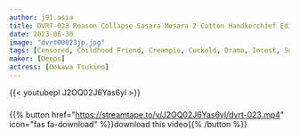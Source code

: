 ```yaml
---
author: j91.asia
title: DVRT-023 Reason Collapse Sasara Mosara 2 Cotton Handkerchief Edition Daughter Of Tohoku Dialect Cums NTR
date: 2023-06-30
image: "dvrt00023jp.jpg"
tags: [Censored, Childhood Friend, Creampie, Cuckold, Drama, Incest, Solowork]
maker: [Deeps]
actress: [Ookawa Tsukino]
---
```



{{< youtubepl J2OQ02J6Yas6yl >}}
###

{{% button href="https://streamtape.to/v/J2OQ02J6Yas6yl/dvrt-023.mp4" icon="fas fa-download" %}}download this video{{% /button %}}

